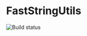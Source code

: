 # FastStringUtils

![Build status](https://ci.appveyor.com/api/projects/status/6j3crpbosf1d0bq0?svg=true)
